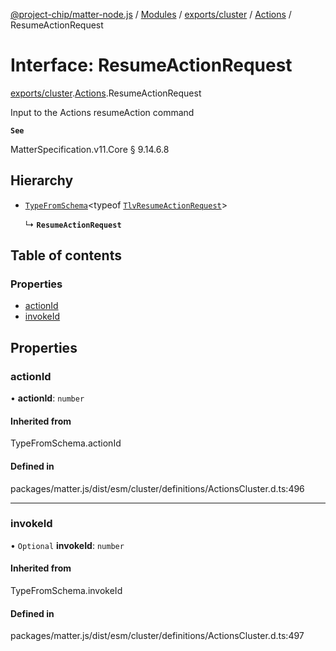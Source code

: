 [@project-chip/matter-node.js](../README.md) / [Modules](../modules.md) / [exports/cluster](../modules/exports_cluster.md) / [Actions](../modules/exports_cluster.Actions.md) / ResumeActionRequest

# Interface: ResumeActionRequest

[exports/cluster](../modules/exports_cluster.md).[Actions](../modules/exports_cluster.Actions.md).ResumeActionRequest

Input to the Actions resumeAction command

**`See`**

MatterSpecification.v11.Core § 9.14.6.8

## Hierarchy

- [`TypeFromSchema`](../modules/exports_tlv.md#typefromschema)\<typeof [`TlvResumeActionRequest`](../modules/exports_cluster.Actions.md#tlvresumeactionrequest)\>

  ↳ **`ResumeActionRequest`**

## Table of contents

### Properties

- [actionId](exports_cluster.Actions.ResumeActionRequest.md#actionid)
- [invokeId](exports_cluster.Actions.ResumeActionRequest.md#invokeid)

## Properties

### actionId

• **actionId**: `number`

#### Inherited from

TypeFromSchema.actionId

#### Defined in

packages/matter.js/dist/esm/cluster/definitions/ActionsCluster.d.ts:496

___

### invokeId

• `Optional` **invokeId**: `number`

#### Inherited from

TypeFromSchema.invokeId

#### Defined in

packages/matter.js/dist/esm/cluster/definitions/ActionsCluster.d.ts:497
